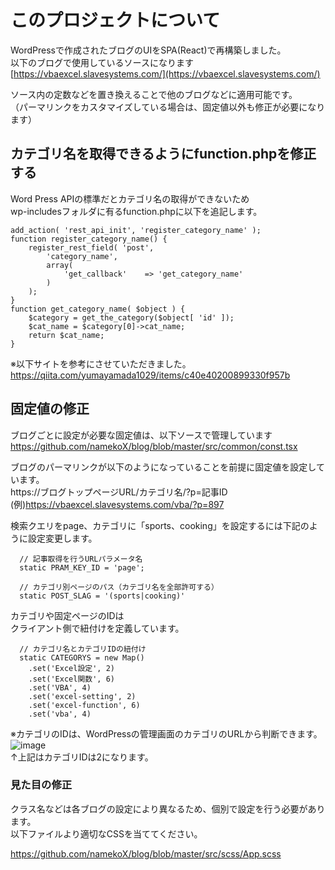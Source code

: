 # このプロジェクトについて

WordPressで作成されたブログのUIをSPA(React)で再構築しました。  
以下のブログで使用しているソースになります  
[https://vbaexcel.slavesystems.com/](https://vbaexcel.slavesystems.com/)  

ソース内の定数などを置き換えることで他のブログなどに適用可能です。  
（パーマリンクをカスタマイズしている場合は、固定値以外も修正が必要になります）  

## カテゴリ名を取得できるようにfunction.phpを修正する
Word Press APIの標準だとカテゴリ名の取得ができないため  
wp-includesフォルダに有るfunction.phpに以下を追記します。  

```function.php
add_action( 'rest_api_init', 'register_category_name' );
function register_category_name() {
    register_rest_field( 'post',
        'category_name',
        array(
            'get_callback'    => 'get_category_name'
        )
    );
}
function get_category_name( $object ) {
    $category = get_the_category($object[ 'id' ]);
    $cat_name = $category[0]->cat_name;
    return $cat_name;
}
```  

※以下サイトを参考にさせていただきました。  
https://qiita.com/yumayamada1029/items/c40e40200899330f957b

## 固定値の修正
ブログごとに設定が必要な固定値は、以下ソースで管理しています  
https://github.com/namekoX/blog/blob/master/src/common/const.tsx  

ブログのパーマリンクが以下のようになっていることを前提に固定値を設定しています。  
https://ブログトップページURL/カテゴリ名/?p=記事ID  
(例)https://vbaexcel.slavesystems.com/vba/?p=897  

検索クエリをpage、カテゴリに「sports、cooking」を設定するには下記のように設定変更します。  

```const.tsx  
  // 記事取得を行うURLパラメータ名
  static PRAM_KEY_ID = 'page';
```  

```const.tsx  
  // カテゴリ別ページのパス（カテゴリ名を全部許可する）
  static POST_SLAG = '(sports|cooking)'
```  

カテゴリや固定ページのIDは  
クライアント側で紐付けを定義しています。  

```const.tsx  
  // カテゴリ名とカテゴリIDの紐付け
  static CATEGORYS = new Map()
    .set('Excel設定', 2)
    .set('Excel関数', 6)
    .set('VBA', 4)
    .set('excel-setting', 2)
    .set('excel-function', 6)
    .set('vba', 4)
```  

※カテゴリのIDは、WordPressの管理画面のカテゴリのURLから判断できます。  
![image](https://user-images.githubusercontent.com/55214427/114272923-07dfc280-9a53-11eb-937b-9a06fe8b6bbc.png)  
↑上記はカテゴリIDは2になります。  

### 見た目の修正
クラス名などは各ブログの設定により異なるため、個別で設定を行う必要があります。  
以下ファイルより適切なCSSを当ててください。  

https://github.com/namekoX/blog/blob/master/src/scss/App.scss
